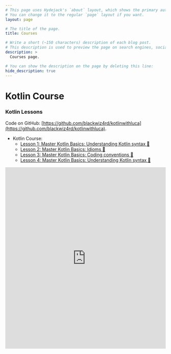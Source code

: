 ```yaml
---
# This page uses Hydejack's `about` layout, which shows the primary author's picture and about text at the top.
# You can change it to the regular `page` layout if you want.
layout: page

# The title of the page.
title: Courses

# Write a short (~150 characters) description of each blog post.
# This description is used to preview the page on search engines, social media, etc.
description: >
  Courses page.

# You can show the description on the page by deleting this line:
hide_description: true
---
```

<style>
<!-- copied from bootstrap -->
@-webkit-keyframes progress-bar-stripes{from{background-position:1rem 0}to{background-position:0 0}}@keyframes progress-bar-stripes{from{background-position:1rem 0}to{background-position:0 0}}.progress{display:-ms-flexbox;display:flex;height:1rem;overflow:hidden;font-size:.75rem;background-color:#e9ecef;border-radius:.25rem}.progress-bar{display:-ms-flexbox;display:flex;-ms-flex-direction:column;flex-direction:column;-ms-flex-pack:center;justify-content:center;color:#fff;text-align:center;white-space:nowrap;background-color:#007bff;transition:width .6s ease}@media (prefers-reduced-motion:reduce){.progress-bar{transition:none}}.progress-bar-striped{background-image:linear-gradient(45deg,rgba(255,255,255,.15) 25%,transparent 25%,transparent 50%,rgba(255,255,255,.15) 50%,rgba(255,255,255,.15) 75%,transparent 75%,transparent);background-size:1rem 1rem}.progress-bar-animated{-webkit-animation:progress-bar-stripes 1s linear infinite;animation:progress-bar-stripes 1s linear infinite}@media (prefers-reduced-motion:reduce){.progress-bar-animated{-webkit-animation:none;animation:none}}

.bg-success {
  background-color: rgb(70,97,144);
}

.masthead {
  /* height: 100vh;
  min-height: 500px; */
  background: linear-gradient(rgba(255,255,255,.5), rgba(255,255,255,.5)), url('https://images.unsplash.com/photo-1584433144859-1fc3ab64a957?q=80&w=1930&auto=format&fit=crop&ixlib=rb-4.0.3&ixid=M3wxMjA3fDB8MHxwaG90by1wYWdlfHx8fGVufDB8fHx8fA%3D%3D');
  background-size: cover;
  background-position: center;
  background-repeat: no-repeat;
  text-align: center;
  }

</style>
# Kotlin Course
### Kotlin Lessons
Code on GitHub: [https://github.com/blackwiz4rd/kotlinwithluca](https://github.com/blackwiz4rd/kotlinwithluca).

- Kotlin Course:
    - [Lesson 1: Master Kotlin Basics: Understanding Kotlin syntax 🚀](https://www.youtube.com/watch?v=7T9JsE2Z6iQ&list=PLMm9Oe9og_vv3xqoAk4L6DB5ApUr6uY08&index=5)
    - [Lesson 2: Master Kotlin Basics: Idioms 🚀](https://www.youtube.com/watch?v=ZWMBHtHIay4&list=PLMm9Oe9og_vv3xqoAk4L6DB5ApUr6uY08&index=4)
    - [Lesson 3: Master Kotlin Basics: Coding conventions 🚀](https://www.youtube.com/watch?v=Qwc7zASPqug&list=PLMm9Oe9og_vv3xqoAk4L6DB5ApUr6uY08&index=3)
    - [Lesson 4: Master Kotlin Basics: Understanding Kotlin syntax 🚀](https://www.youtube.com/watch?v=FyguyMiTWsE&list=PLMm9Oe9og_vv3xqoAk4L6DB5ApUr6uY08&index=2)

<style>
.responsive-wrap iframe{ max-width: 100%;}
</style>
<div class="responsive-wrap">
<!-- this is the embed code provided by Google -->
  <iframe src="https://docs.google.com/presentation/d/e/2PACX-1vTNFfxPJ0NDWnyth4Eb72iPR5dqNMNOy__rmkLKDYxKKeH9R3ZJCiQm_Qlw0O8V_Mjptf64K_fTWBcL/embed?start=false&loop=false&delayms=3000" frameborder="0" width="960" height="569" allowfullscreen="true" mozallowfullscreen="true" webkitallowfullscreen="true"></iframe>
<!-- Google embed ends -->
</div>


<!-- - [Kotlin Course](#kotlin-course)
  - [Introduction to Kotlin](#introduction-to-kotlin)
    - [Functions](#functions)
    - [Classes, objects, interfaces](#classes-objects-interfaces)
    - [Lambdas](#lambdas)
    - [Type system](#type-system)
  - [Embracing Kotlin](#embracing-kotlin)
    - [Operator overloading and other conventions](#operator-overloading-and-other-conventions)
    - [High-order functions: lambdas as parameters and return values](#high-order-functions-lambdas-as-parameters-and-return-values)
    - [Generics](#generics)
    - [Annotations and reflections](#annotations-and-reflections)
    - [DSL Construction](#dsl-construction) -->


<!-- ## Introduction to Kotlin
### Functions
### Classes, objects, interfaces
### Lambdas
### Type system
## Embracing Kotlin
### Operator overloading and other conventions
### High-order functions: lambdas as parameters and return values
### Generics
### Annotations and reflections
### DSL Construction -->
